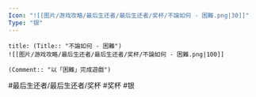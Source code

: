 ```yaml
---
Icon: "![[图片/游戏攻略/最后生还者/最后生还者/奖杯/不論如何 - 困難.png|30]]"
Type: "银"
---
```

```ad-common-silver-trophy
title: (Title:: "不論如何 - 困難")
![[图片/游戏攻略/最后生还者/最后生还者/奖杯/不論如何 - 困難.png|100]]

(Comment:: "以「困難」完成遊戲")
```

#最后生还者/最后生还者/奖杯 #奖杯 #银
